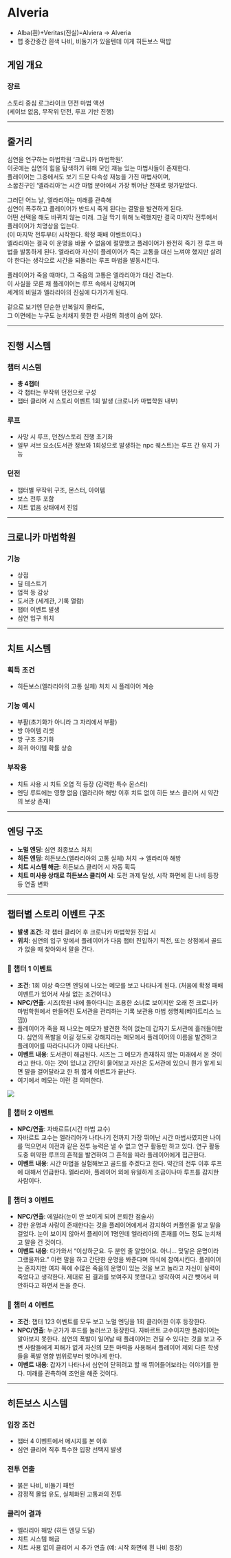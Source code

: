 [//]: # (아이디어를 정했다  )

[//]: # ()
[//]: # (진짜 최종보스는 개발자  )

[//]: # (너무 빡세게는 하지 않고 첫 시도에서는 무한 부활 가능하게  )

[//]: # (개발자를 잡고 난 이후에는 죽어도 다시 부활하거나, 방의 아이템을 리셋하는 등 약간의 치트 사용이 가능하지만 버그 수치가 생겨서 이게 쌓일수록 강력한 적이 등장하거나, 거의 잡을 수 없을 정도의 보스 버그 몬스터도 등장한다.  )

[//]: # ()
[//]: # ()
[//]: # (중간중간 플레이어가 손해를 보는 이벤트가 등장한다. 하지만 한 번 등장하여 그 이벤트에 참여했다면, 다음부터는 작은 보상을 받을 수 있다.  )

[//]: # (예를 들어 비어있는 개집, 밥그릇이 있는 동굴이 있다면 밥그릇에 골드를 놓는 선택지가 존재한다. 첫 번째로 그 골드를 둔 이후부터 그 이벤트를 다시 만나면 랜덤 아티펙트를 하나 준다.  )

[//]: # (원래 초기화되는 것이 맞지만 뭔가 바뀌는 것이 존재하고 이것들의 단서가 개발자 보스전이 존재한다는 것을 알 수 있는 단서를 주게 하면 어떨까  )

[//]: # (개발자 보스전에서 이런 계속 유지되는 이벤트의 npc들이 등장한다.  )

[//]: # ()
[//]: # ()
[//]: # (플레이어는 용사로 이곳에 떨어진다. 심연에 들어가서 전쟁을 승리로 이끌 수 있는 강력한 힘을 가지고 나오라는 부탁을 듣는다.  )

[//]: # ()
[//]: # (여기에서부터는 그냥 하고 싶은거 넣으면 됨  )

[//]: # ()
[//]: # (1. 심연의 입구)

[//]: # (2. 잊혀진 전장)

[//]: # (3. 검은 숲)

[//]: # (4. 심연의 중심)

[//]: # (5. 침식된 구역)

[//]: # (6. 개발자의 방)

[//]: # ()
[//]: # ()
[//]: # (스토리는 적당히만 하자. 과한 것도 좋지 않을 것 같다.  )


[//]: # (시험공부 하다가 갑자기 지팡이와 검의 위스토리아 보고 재밌어서 만들어본 스토리 )

[//]: # (검, 근접 전투에서 마법으로 바꾸면 어떨까? )

[//]: # ()
[//]: # (마법학원 크로니카 마법학원&#40;이름 아직 못 지어서 이렇게 해둠&#41;)

[//]: # (크로니카 마법학원 중앙에는 심연의 입구가 존재하고 그 아래로 내려가면서 보스 등을 사냥한다. )

[//]: # ()
[//]: # (엘라리아는 역대 최고의 재능을 가진 시간의 마법사였다. )

[//]: # (플레이어는 어떤 속성에도 강력한 재능을 가졌고 엘라리아와는 소꿉친구 관계이다. )

[//]: # (엘라리아는 독자적으로 시간 마법을 연구했고 미래의 시간선을 관측하는데 성공한다. )

[//]: # (그것으로 미래를 보았고 얼마 지나지 않아 심연의 힘이 폭발하여 마물이 쏟아져 나오고 플레이어가 죽게 되는 것을 보았다. )

[//]: # (어떤 분기에서 어떤 선택을 해도 플레이어가 죽는 것이 변하지 않는 것을 보고 엘라리아는 절망했다. )

[//]: # (엘라리아가 가진 유일한 희망은 루프를 통해 시간에 변화를 주고 관측 결과를 바꾸는 것이었다. )

[//]: # (그렇게 엘라리아는 사망회귀를 연구하였고 루프 대상이 죽으면 그 고통을 자신이 느끼는 부작용도 있었지만 플레이어를 살리기 위하여 마법을 발동한다. )

[//]: # ()
[//]: # (이게 로그라이크의 반복과 강해지는 목적, 이유가 된다. )

[//]: # (플레이어는 루프가 설정된 이후의 시점에서 게임을 진행하게 되고, 과거 스토리는 아이템 설명이나 학원의 도서관 등에서 찾아볼 수 있다. )

[//]: # (전투만 원하면 스토리 안 볼 수도 있다. )

[//]: # ()
[//]: # (최종보스로는 심연의 폭발에서 나온 심연의 최종보스가 된다. )

[//]: # (히든 보스로 엄청난 고통을 느낀 엘라리아의 정신이 실체화된 존재가 나타난다. )

[//]: # (히든보스를 잡으면 엘라리아를 해방시키고 플레이어가 직접 시간을 되돌리거나, 치트를 쓸 수 있게 된다.)

[//]: # ()
[//]: # ()














# Alveria

- Alba(흰)+Veritas(진실)=Alviera -> Alveria
- 맵 중간중간 흰색 나비, 비둘기가 있을텐데 이게 히든보스 떡밥

## 게임 개요

### 장르
스토리 중심 로그라이크 던전 마법 액션  
(세이브 없음, 무작위 던전, 루프 기반 진행)

---

## 줄거리

심연을 연구하는 마법학원 ‘크로니카 마법학원’.  
이곳에는 심연의 힘을 탐색하기 위해 모인 재능 있는 마법사들이 존재한다.  
플레이어는 그중에서도 보기 드문 다속성 재능을 가진 마법사이며,  
소꿉친구인 ‘엘라리아’는 시간 마법 분야에서 가장 뛰어난 천재로 평가받았다.

그러던 어느 날, 엘라리아는 미래를 관측해  
심연이 폭주하고 플레이어가 반드시 죽게 된다는 결말을 발견하게 된다.  
어떤 선택을 해도 바뀌지 않는 미래.
그걸 막기 위해 노력했지만 결국 마지막 전투에서 플레이어가 치명상을 입는다.  
(이 마지막 전투부터 시작한다. 확정 패배 이벤트이다.)  
엘라리아는 결국 이 운명을 바꿀 수 없음에 절망했고 플레이어가 완전히 죽기 전 루프 마법을 발동하게 된다. 
엘라리아 자신이 플레이어가 죽는 고통을 대신 느껴야 했지만 살려야 한다는 생각으로 시간을 되돌리는 루프 마법을 발동시킨다. 

플레이어가 죽을 때마다, 그 죽음의 고통은 엘라리아가 대신 겪는다.  
이 사실을 모른 채 플레이어는 루프 속에서 강해지며  
세계의 비밀과 엘라리아의 진심에 다가가게 된다.

겉으로 보기엔 단순한 반복일지 몰라도,  
그 이면에는 누구도 눈치채지 못한 한 사람의 희생이 숨어 있다.

---

## 진행 시스템

### 챕터 시스템
- **총 4챕터**
- 각 챕터는 무작위 던전으로 구성
- 챕터 클리어 시 스토리 이벤트 1회 발생 (크로니카 마법학원 내부)

### 루프
- 사망 시 루프, 던전/스토리 진행 초기화
- 일부 서브 요소(도서관 정보와 1회성으로 발생하는 npc 퀘스트)는 루프 간 유지 가능

### 던전
- 챕터별 무작위 구조, 몬스터, 아이템
- 보스 전투 포함
- 치트 없음 상태에서 진입

---

## 크로니카 마법학원

### 기능
- 상점
- 딜 테스트기
- 업적 등 감상
- 도서관 (세계관, 기록 열람)
- 챕터 이벤트 발생
- 심연 입구 위치

---

## 치트 시스템

### 획득 조건
- 히든보스(엘라리아의 고통 실체) 처치 시 플레이어 계승

### 기능 예시
- 부활(초기화가 아니라 그 자리에서 부활)
- 방 아이템 리셋
- 방 구조 초기화
- 희귀 아이템 확률 상승

### 부작용
- 치트 사용 시 치트 오염 적 등장 (강력한 특수 몬스터)
- 엔딩 루트에는 영향 없음 (엘라리아 해방 이후 치트 없이 히든 보스 클리어 시 약간의 보상 존재)

---

## 엔딩 구조

- **노멀 엔딩**: 심연 최종보스 처치
- **히든 엔딩**: 히든보스(엘라리아의 고통 실체) 처치 → 엘라리아 해방
- **치트 시스템 해금**: 히든보스 클리어 시 자동 획득
- **치트 미사용 상태로 히든보스 클리어 시**: 도전 과제 달성, 시작 화면에 흰 나비 등장 등 연출 변화

---

## 챕터별 스토리 이벤트 구조

- **발생 조건**: 각 챕터 클리어 후 크로니카 마법학원 진입 시
- **위치**: 심연의 입구 앞에서 플레이어가 다음 챕터 진입하기 직전, 또는 상점에서 골드가 없을 때 찾아와서 말을 건다.

### 📖 챕터 1 이벤트
- **조건**: 1회 이상 죽으면 엔딩에 나오는 메모를 보고 나타나게 된다. (처음에 확정 패배 이벤트가 있어서 사실 없는 조건이다.)
- **NPC/연출**: 시즈(학원 내에 돌아다니는 조용한 소녀로 보이지만 오래 전 크로니카 마법학원에서 만들어진 도서관을 관리하는 기록 보관용 마법 생명체(베아트리스 느낌))
- 플레이어가 죽을 때 나오는 메모가 발견한 적이 없는데 갑자기 도서관에 흘러들어왔다. 심연의 폭발을 이길 정도로 강해지라는 메모에서 플레이어의 이름을 발견하고 플레이어를 따라다니다가 이때 나타난다. 
- **이벤트 내용**: 도서관이 해금된다. 시즈는 그 메모가 존재하지 않는 미래에서 온 것이라고 한다. 아는 것이 있냐고 간단히 물어보고 자신은 도서관에 있으니 뭔가 알게 되면 말을 걸어달라고 한 뒤 짧게 이벤트가 끝난다. 
- 여기에서 메모는 이런 걸 의미한다.  

<img src="img.png">

### 📖 챕터 2 이벤트
- **NPC/연출**: 자바르트(시간 마법 교수)
- 자바르트 교수는 엘라리아가 나타나기 전까지 가장 뛰어난 시간 마법사였지만 나이를 먹으면서 이전과 같은 전투 능력은 낼 수 없고 연구 활동만 하고 있다. 연구 활동 도중 미약한 루프의 흔적을 발견하여 그 흔적을 따라 플레이어에게 접근한다.
- **이벤트 내용**: 시간 마법을 실험해보고 골드를 주겠다고 한다. 약간의 전투 이후 루프에 대해서 언급한다. 엘라리아, 플레이어 외에 유일하게 조금이나마 루프를 감지한 사람이다.

### 📖 챕터 3 이벤트
- **NPC/연출**: 에일라(눈이 안 보이게 되어 은퇴한 점술사)
- 강한 운명과 사랑이 존재한다는 것을 플레이어에게서 감지하여 커플인줄 알고 말을 걸었다. 눈이 보이지 않아서 플레이어 1명인데 엘라리아의 존재를 어느 정도 눈치채고 말을 건 것이다. 
- **이벤트 내용**: 다가와서 “이상하군요. 두 분인 줄 알았어요. 아니... 맞닿은 운명이라 그랬을까요.” 이런 말을 하고 간단한 운명을 봐준다며 의식에 참여시킨다. 
플레이어는 혼자지만 여자 쪽에 수많은 죽음의 운명이 있는 것을 보고 놀라고 자신이 실력이 죽었다고 생각한다. 제대로 된 결과를 보여주지 못했다고 생각하여 시간 뺏어서 미안하다고 하면서 돈을 준다. 

### 📖 챕터 4 이벤트
- **조건**: 챕터 123 이벤트를 모두 보고 노멀 엔딩을 1회 클리어한 이후 등장한다. 
- **NPC/연출**: 누군가가 후드를 눌러쓰고 등장한다. 자바르트 교수이지만 플레이어는 알아보지 못한다. 
심연의 폭발이 일어날 때 플레이어는 견딜 수 있다는 것을 보고 주변 사람들에게 피해가 없게 자신의 모든 마력을 사용해서 플레이어 제외 다른 학생들을 폭발 영향 범위로부터 벗어나게 한다. 
- **이벤트 내용**: 갑자기 나타나서 심연이 닫히려고 할 때 뛰어들어보라는 이야기를 한다. 미래를 관측하여 조언을 해준 것이다. 


[//]: # (엘라리아 : 청소년 체형)
[//]: # (자바르트 : 빵빵단)
[//]: # (시즈 : 합법로리)
[//]: # (에일라 : 할카스?)

---

## 히든보스 시스템

### 입장 조건
- 챕터 4 이벤트에서 메시지를 본 이후
- 심연 클리어 직후 특수한 입장 선택지 발생

### 전투 연출
- 붉은 나비, 비둘기 패턴
- 감정적 몰입 유도, 실체화된 고통과의 전투

### 클리어 결과
- 엘라리아 해방 (히든 엔딩 도달)
- 치트 시스템 해금
- 치트 사용 없이 클리어 시 추가 연출 (예: 시작 화면에 흰 나비 등장)



[//]: # (사람 이름은 그냥 gpt가 만들어준거 쓰고 있는데 언제 바뀔지는 몰?루)

































